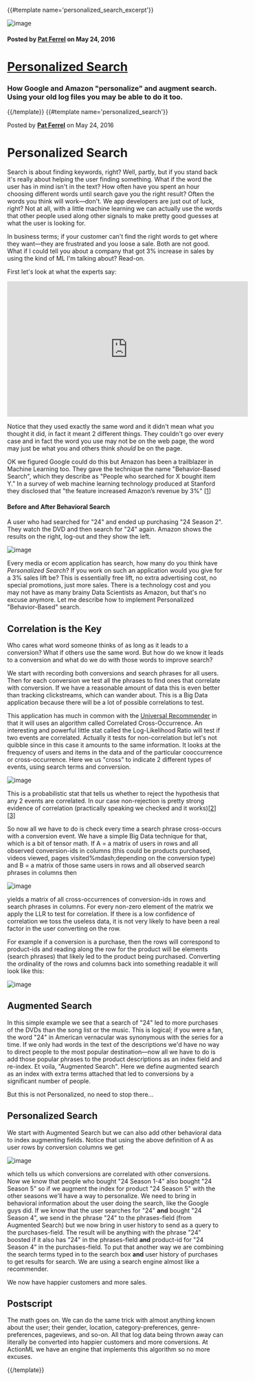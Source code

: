 {{#template name='personalized_search_excerpt'}}

![image](/blog/images/behavioral-search-220x220.png)

#### Posted by [**Pat Ferrel**](mailto:pat@actionml.com) on May 24, 2016

# [Personalized Search](/blog/{{template}})

### How Google and Amazon "personalize" and augment search. Using your old log files you may be able to do it too.  

{{/template}}
{{#template name='personalized_search'}}

Posted by [**Pat Ferrel**](mailto:pat@actionml.com) on May 24, 2016
# Personalized Search

Search is about finding keywords, right? Well, partly, but if you stand back it's really about helping the user finding something. What if the word the user has in mind isn't in the text? How often have you spent an hour choosing different words until search gave you the right result? Often the words you think will work&mdash;don't. We app developers are just out of luck, right? Not at all, with a little machine learning we can actually use the words that other people used along other signals to make pretty good guesses at what the user is looking for.

In business terms; if your customer can't find the right words to get where they want&mdash;they are frustrated and you loose a sale. Both are not good. What if I could tell you about a company that got 3% increase in sales by using the kind of ML I'm talking about? Read-on.

First let's look at what the experts say:

<iframe width="560" height="315" src="https://www.youtube.com/embed/EKuG2M6R4VM" frameborder="0" allowfullscreen></iframe>

Notice that they used exactly the same word and it didn't mean what you thought it did, in fact it meant 2 different things. They couldn't go over every case and in fact the word you use may not be on the web page, the word may just be what you and others think *should* be on the page.

OK we figured Google could do this but Amazon has been a trailblazer in Machine Learning too. They gave the technique the name "Behavior-Based Search", which they describe as "People who searched for X bought item Y.” In a survey of web machine learning technology produced at Stanford they disclosed that "the feature increased Amazon’s revenue by 3%" [[1](http://ai.stanford.edu/~ronnyk/2009controlledExperimentsOnTheWebSurvey.pdf)]

#### Before and After Behavioral Search

A user who had searched for "24" and ended up purchasing "24 Season 2". They watch the DVD and then search for "24" again. Amazon shows the results on the right, log-out and they show the left.

![image](/blog/images/behavioral-search-1000x482.png)

Every media or ecom application has search, how many do you think have *Personalized Search*? If you work on such an application would you give for a 3% sales lift be? This is essentially free lift, no extra advertising cost, no special promotions, just more sales. There is a technology cost and you may not have as many brainy Data Scientists as Amazon, but that's no excuse anymore. Let me describe how to implement Personalized "Behavior-Based" search.

## Correlation is the Key

Who cares what word someone thinks of as long as it leads to a conversion? What if  others use the same word. But how do we know it leads to a conversion and what do we do with those words to improve search?

We start with recording both conversions and search phrases for all users. Then for each conversion we test all the phrases to find ones that correlate with conversion. If we have a reasonable amount of data this is even better than tracking clickstreams, which can wander about. This is a Big Data application because there will be a lot of possible correlations to test.

This application has much in common with the [Universal Recommender](/docs/ur) in that it will uses an algorithm called Correlated Cross-Occurrence. An interesting and powerful little stat called the Log-Likelihood Ratio will test if two events are correlated. Actually it tests for non-correlation but let's not quibble since in this case it amounts to the same information. It looks at the frequency of users and items in the data and of the particular cooccurrence or cross-occurrence. Here we us "cross" to indicate 2 different types of events, using search terms and conversion.

![image](/blog/images/llr-equation-400x73.png)

This is a probabilistic stat that tells us whether to reject the hypothesis that any 2 events are correlated. In our case non-rejection is pretty strong evidence of correlation (practically speaking we checked and it works)[[2](https://www.mapr.com/practical-machine-learning)][[3](https://www.google.com/url?sa=t&rct=j&q=&esrc=s&source=web&cd=3&cad=rja&uact=8&ved=0ahUKEwjVk5r20fPMAhUX6GMKHYPnCwcQtwIIMTAC&url=https%3A%2F%2Fwww.youtube.com%2Fwatch%3Fv%3DTn5y2i_MqQ8&usg=AFQjCNFU2iMTOPWKBthCR82Vak_uCxONpA)]

So now all we have to do is check every time a search phrase cross-occurs with a conversion event. We have a simple Big Data technique for that, which is a bit of tensor math. If A = a matrix of users in rows and all observed conversion-ids in columns (this could be products purchased, videos viewed, pages visited%mdash;depending on the conversion type) and B = a matrix of those same users in rows and all observed search phrases in columns then 

![image](/blog/images/atb-80x40.png)

yields a matrix of all cross-occurrences of conversion-ids in rows and search phrases in columns. For every non-zero element of the matrix we apply the LLR to test for correlation. If there is a low confidence of correlation we toss the useless data, it is not very likely to have been a real factor in the user converting on the row. 

For example if a conversion is a purchase, then the rows will correspond to product-ids and reading along the row for the product will be elements (search phrases) that likely led to the product being purchased. Converting the ordinality of the rows and columns back into something readable it will look like this:

![image](/blog/images/atb-text-700x131.png)

## Augmented Search

In this simple example we see that a search of "24" led to more purchases of the DVDs than the song list or the music. This is logical; if you were a fan, the word "24" in American vernacular was synonymous with the series for a time. If we only had words in the text of the descriptions we'd have no way to direct people to the most popular destination&mdash;now all we have to do is add those popular phrases to the product descriptions as an index field and re-index. Et voila, "Augmented Search". Here we define augmented search as an index with extra terms attached that led to conversions by a significant number of people.

But this is not Personalized, no need to stop there...

## Personalized Search

We start with Augmented Search but we can also add other behavioral data to index augmenting fields. Notice that using the above definition of A as user rows by  conversion columns we get

![image](/blog/images/ata-80x48.png)

which tells us which conversions are correlated with other conversions. Now we know that people who bought "24 Season 1-4" also bought "24 Season 5" so if we augment the index for product "24 Season 5" with the other seasons we'll have a way to personalize. We need to bring in behavioral information about the user doing the search, like the Google guys did. If we know that the user searches for "24" **and** bought "24 Season 4", we send in the phrase "24" to the phrases-field (from Augmented Search) but we now bring in user history to send as a query to the purchases-field. The result will be anything with the phrase "24" boosted if it also has "24" in the phrases-field **and**  product-id for "24 Season 4" in the purchases-field. To put that another way we are combining the search terms typed in to the search box **and** user history of purchases to get results for search. We are using a search engine almost like a recommender.

We now have happier customers and more sales.

## Postscript

The math goes on. We can do the same trick with almost anything known about the user; their gender, location, category-preferences, genre-preferences, pageviews, and so-on. All that log data being thrown away can literally be converted into happier customers and more conversions. At ActionML we have an engine that implements this algorithm so no more excuses.

{{/template}}